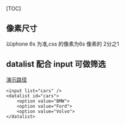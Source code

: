 [TOC]

## 像素尺寸
以iphone 6s 为准,css 的像素为6s 像素的 2分之1


##  datalist 配合 input  可做筛选
[演示路径](http://www.w3school.com.cn/tiy/t.asp?f=html5_datalist)
```
<input list="cars" />
<datalist id="cars">
	<option value="BMW">
	<option value="Ford">
	<option value="Volvo">
</datalist>
```